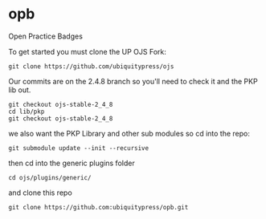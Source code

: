 # opb
Open Practice Badges

To get started you must clone the UP OJS Fork:

```git clone https://github.com/ubiquitypress/ojs```

Our commits are on the 2.4.8 branch so you'll need to check it and the PKP lib out.

```
git checkout ojs-stable-2_4_8
cd lib/pkp
git checkout ojs-stable-2_4_8
```

we also want the PKP Library and other sub modules so cd into the repo:

```git submodule update --init --recursive```

then cd into the generic plugins folder

```cd ojs/plugins/generic/```

and clone this repo

```git clone https://github.com:ubiquitypress/opb.git```
